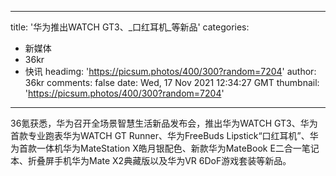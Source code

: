 
---
title: '华为推出WATCH GT3、_口红耳机_等新品'
categories: 
 - 新媒体
 - 36kr
 - 快讯
headimg: 'https://picsum.photos/400/300?random=7204'
author: 36kr
comments: false
date: Wed, 17 Nov 2021 12:34:27 GMT
thumbnail: 'https://picsum.photos/400/300?random=7204'
---

<div>   
36氪获悉，华为召开全场景智慧生活新品发布会，推出华为WATCH GT3、华为首款专业跑表华为WATCH GT Runner、华为FreeBuds Lipstick“口红耳机”、华为首款一体机华为MateStation X皓月银配色、新款华为MateBook E二合一笔记本、折叠屏手机华为Mate X2典藏版以及华为VR 6DoF游戏套装等新品。  
</div>
            